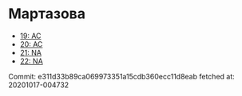 # Мартазова
- [19: AC](19.md)
- [20: AC](20.md)
- [21: NA](21.md)
- [22: NA](22.md)

Commit: e311d33b89ca069973351a15cdb360ecc11d8eab
 fetched at: 20201017-004732
